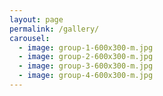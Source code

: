```yaml
---
layout: page
permalink: /gallery/
carousel: 
  - image: group-1-600x300-m.jpg
  - image: group-2-600x300-m.jpg
  - image: group-3-600x300-m.jpg
  - image: group-4-600x300-m.jpg
---
```



